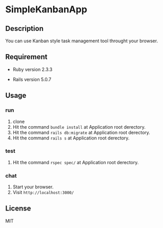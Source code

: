 # SimpleKanbanApp

## Description
You can use Kanban style task management tool throught your browser.

## Requirement
* Ruby version
  2.3.3

* Rails version
  5.0.7

## Usage
### run
1. clone
1. Hit the command ```bundle install``` at Application root derectory.
1. Hit the command ```rails db:migrate``` at Application root derectory.
1. Hit the command ```rails s``` at Application root derectory.

### test
1. Hit the command ```rspec spec/``` at Application root derectory.

### chat
1. Start your browser.
1. Visit ```http://localhost:3000/```

## License
MIT